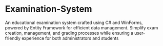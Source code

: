 # Examination-System
An educational examination system crafted using C# and WinForms, powered by Entity Framework for efficient data management. Simplify exam creation, management, and grading processes while ensuring a user-friendly experience for both administrators and students
